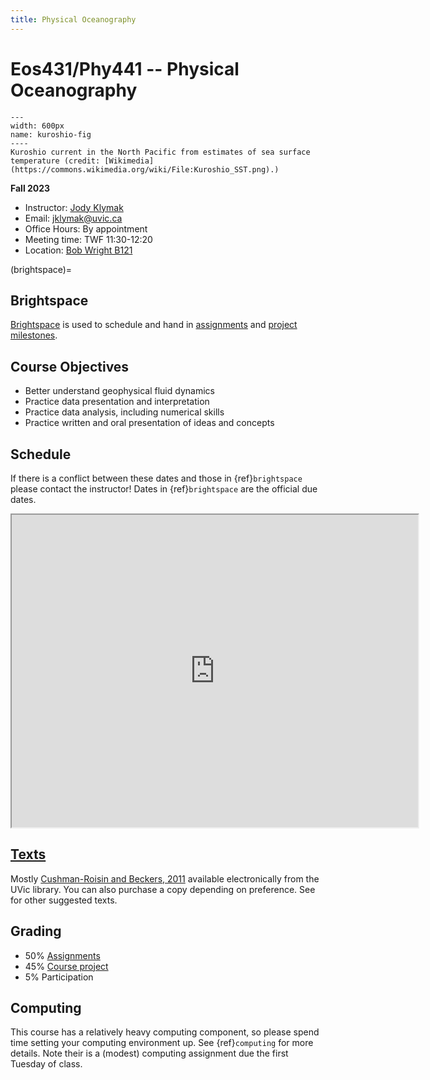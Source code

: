 ```yaml
---
title: Physical Oceanography
---
```


# Eos431/Phy441 -- Physical Oceanography

```{figure} images/Kuroshio_SST.png
---
width: 600px
name: kuroshio-fig
----
Kuroshio current in the North Pacific from estimates of sea surface temperature (credit: [Wikimedia](https://commons.wikimedia.org/wiki/File:Kuroshio_SST.png).)
```


__Fall 2023__

  - Instructor: [Jody Klymak](http://web.uvic.ca/~jklymak)
  - Email: [jklymak@uvic.ca](mailto:jklymak@uvic.ca)
  - Office Hours: By appointment
  - Meeting time:  TWF 11:30-12:20
  - Location:  [Bob Wright B121](https://www.uvic.ca/search/maps-buildings/buildings/bob-wright-centre-ocean-earth-and-atmospheric-sciences.php)

(brightspace)=
## Brightspace

[Brightspace](https://bright.uvic.ca/d2l/home/308490) is used to schedule and hand in [assignments](assignments/index) and [project milestones](project/index).

## Course Objectives

- Better understand geophysical fluid dynamics
- Practice data presentation and interpretation
- Practice data analysis, including numerical skills
- Practice written and oral presentation of ideas and concepts

## Schedule

If there is a conflict between these dates and those in {ref}`brightspace` please contact the instructor!  Dates in {ref}`brightspace` are the official due dates.

<iframe src="https://docs.google.com/spreadsheets/d/e/2PACX-1vSsXfZWS6bEAlcr7JjZBvQ_aLIImhPL2A0hOomNbgjELG5snPKgtbGTGGGjujbHAQi-opGILojRYFq7/pubhtml?gid=0&amp;single=true&amp;widget=true&amp;headers=false" width=650; height=500></iframe>


## [Texts](texts)

Mostly [Cushman-Roisin and Beckers, 2011](https://www-sciencedirect-com.ezproxy.library.uvic.ca/bookseries/international-geophysics/vol/101/suppl/C) available electronically from the UVic library.  You can also purchase a copy depending on preference.  See <texts> for other suggested texts.

## Grading

- 50% [Assignments](assignments/index)
- 45% [Course project](project/index)
- 5% Participation

## Computing

This course has a relatively heavy computing component, so please spend time setting your computing environment up.  See {ref}`computing` for more details.  Note their is a (modest) computing assignment due the first Tuesday of class.